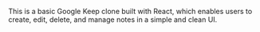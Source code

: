This is a basic Google Keep clone built with React, which enables users to create, edit, delete, and manage notes in a simple and clean UI.
